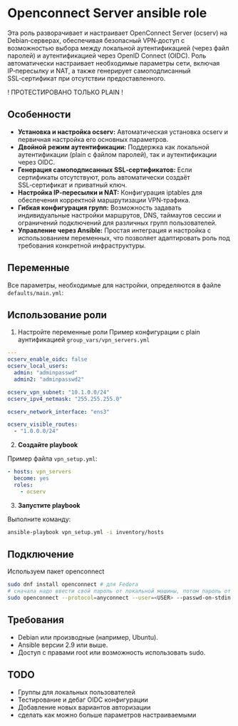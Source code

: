 # Openconnect Server ansible role

Эта роль разворачивает и настраивает OpenConnect Server (ocserv) на Debian‑серверах, обеспечивая безопасный VPN‑доступ с возможностью выбора между локальной аутентификацией (через файл паролей) и аутентификацией через OpenID Connect (OIDC). Роль автоматически настраивает необходимые параметры сети, включая IP‑пересылку и NAT, а также генерирует самоподписанный SSL‑сертификат при отсутствии предоставленного.

! ПРОТЕСТИРОВАНО ТОЛЬКО PLAIN !

## Особенности

- **Установка и настройка ocserv:** Автоматическая установка ocserv и первичная настройка его основных параметров.
- **Двойной режим аутентификации:** Поддержка как локальной аутентификации (plain с файлом паролей), так и аутентификации через OIDC.
- **Генерация самоподписанных SSL‑сертификатов:** Если сертификаты отсутствуют, роль автоматически создаёт SSL‑сертификат и приватный ключ.
- **Настройка IP‑пересылки и NAT:** Конфигурация iptables для обеспечения корректной маршрутизации VPN‑трафика.
- **Гибкая конфигурация групп:** Возможность задавать индивидуальные настройки маршрутов, DNS, таймаутов сессии и ограничений подключений для различных групп пользователей.
- **Управление через Ansible:** Простая интеграция и настройка с использованием переменных, что позволяет адаптировать роль под требования конкретной инфраструктуры.

## Переменные

Все параметры, необходимые для настройки, определяются в файле `defaults/main.yml`:

## Использование роли
1. Настройте переменные роли
Пример конфигурации с plain аунтификацией
`group_vars/vpn_servers.yml`

```yaml
---
ocserv_enable_oidc: false
ocserv_local_users:
  admin: "adminpasswd"
  admin2: "adminpasswd2"

ocserv_vpn_subnet: "10.1.0.0/24"
ocserv_ipv4_netmask: "255.255.255.0"

ocserv_network_interface: "ens3"

ocserv_visible_routes:
  - "1.0.0.0/24"
```

2. **Создайте playbook**

Пример файла `vpn_setup.yml`:

```yaml
- hosts: vpn_servers
  become: yes
  roles:
    - ocserv
```

3. **Запустите playbook**

Выполните команду:

```bash
ansible-playbook vpn_setup.yml -i inventory/hosts
```

## Подключение

Используем пакет openconnect

```bash
sudo dnf install openconnect # для Fedora
# сначала надо ввести свой пароль от локальной машины, потом пароль от vpn
sudo openconnect --protocol=anyconnect --user=<USER> --passwd-on-stdin <IP_OR_DOMAIN> 
```

## Требования

- Debian или производные (например, Ubuntu).
- Ansible версии 2.9 или выше.
- Доступ с правами root или возможность использовать sudo.

## TODO
- Группы для локальных пользователей
- Тестирование и дебаг OIDC конфигурации
- Добавление новых вариантов авторизации
- сделать как можно больше параметров настраиваемыми
